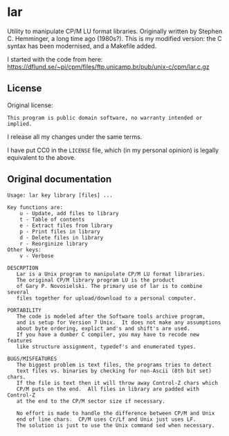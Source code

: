 # lar

Utility to manipulate CP/M LU format libraries.
Originally written by Stephen C. Hemminger, a long time ago (1980s?).
This is my modified version: the C syntax has been modernised, and a Makefile
added.

I started with the code from here: https://dflund.se/~pi/cpm/files/ftp.unicamp.br/pub/unix-c/cpm/lar.c.gz

## License

Original license:
```
This program is public domain software, no warranty intended or
implied.
```

I release all my changes under the same terms.

I have put CC0 in the `LICENSE` file, which (in my personal opinion) is legally
equivalent to the above.

## Original documentation

```
Usage: lar key library [files] ...

Key functions are:
    u - Update, add files to library
    t - Table of contents
    e - Extract files from library
    p - Print files in library
    d - Delete files in library
    r - Reorginize library
Other keys:
    v - Verbose

DESCRPTION
   Lar is a Unix program to manipulate CP/M LU format libraries.
   The original CP/M library program LU is the product
   of Gary P. Novosielski. The primary use of lar is to combine several
   files together for upload/download to a personal computer.

PORTABILITY
   The code is modeled after the Software tools archive program,
   and is setup for Version 7 Unix.  It does not make any assumptions
   about byte ordering, explict and's and shift's are used.
   If you have a dumber C compiler, you may have to recode new features
   like structure assignment, typedef's and enumerated types.

BUGS/MISFEATURES
   The biggest problem is text files, the programs tries to detect
   text files vs. binaries by checking for non-Ascii (8th bit set) chars.
   If the file is text then it will throw away Control-Z chars which
   CP/M puts on the end.  All files in library are padded with Control-Z
   at the end to the CP/M sector size if necessary.

   No effort is made to handle the difference between CP/M and Unix
   end of line chars.  CP/M uses Cr/Lf and Unix just uses LF.
   The solution is just to use the Unix command sed when necessary.
```
